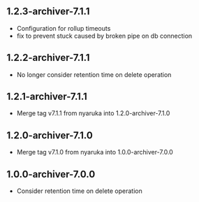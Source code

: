 1.2.3-archiver-7.1.1
----------
 * Configuration for rollup timeouts
 * fix to prevent stuck caused by broken pipe on db connection

1.2.2-archiver-7.1.1
----------
 * No longer consider retention time on delete operation

1.2.1-archiver-7.1.1
----------
 * Merge tag v7.1.1 from nyaruka into 1.2.0-archiver-7.1.0

1.2.0-archiver-7.1.0
----------
 * Merge tag v7.1.0 from nyaruka into 1.0.0-archiver-7.0.0

1.0.0-archiver-7.0.0
----------
 * Consider retention time on delete operation